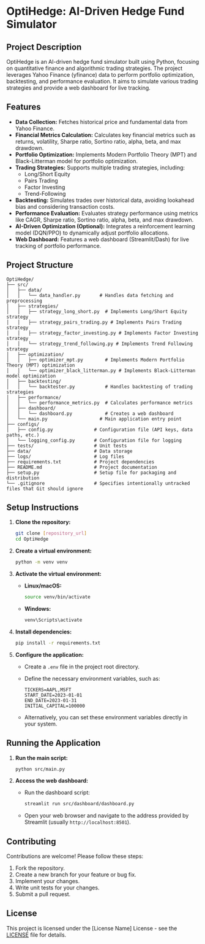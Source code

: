 # OptiHedge: AI-Driven Hedge Fund Simulator

## Project Description

OptiHedge is an AI-driven hedge fund simulator built using Python, focusing on quantitative finance and algorithmic trading strategies. The project leverages Yahoo Finance (yfinance) data to perform portfolio optimization, backtesting, and performance evaluation. It aims to simulate various trading strategies and provide a web dashboard for live tracking.

## Features

- **Data Collection:** Fetches historical price and fundamental data from Yahoo Finance.
- **Financial Metrics Calculation:** Calculates key financial metrics such as returns, volatility, Sharpe ratio, Sortino ratio, alpha, beta, and max drawdown.
- **Portfolio Optimization:** Implements Modern Portfolio Theory (MPT) and Black-Litterman model for portfolio optimization.
- **Trading Strategies:** Supports multiple trading strategies, including:
    - Long/Short Equity
    - Pairs Trading
    - Factor Investing
    - Trend-Following
- **Backtesting:** Simulates trades over historical data, avoiding lookahead bias and considering transaction costs.
- **Performance Evaluation:** Evaluates strategy performance using metrics like CAGR, Sharpe ratio, Sortino ratio, alpha, beta, and max drawdown.
- **AI-Driven Optimization (Optional):** Integrates a reinforcement learning model (DQN/PPO) to dynamically adjust portfolio allocations.
- **Web Dashboard:** Features a web dashboard (Streamlit/Dash) for live tracking of portfolio performance.

## Project Structure

```
OptiHedge/
├── src/
│   ├── data/
│   │   └── data_handler.py       # Handles data fetching and preprocessing
│   ├── strategies/
│   │   ├── strategy_long_short.py  # Implements Long/Short Equity strategy
│   │   ├── strategy_pairs_trading.py # Implements Pairs Trading strategy
│   │   ├── strategy_factor_investing.py # Implements Factor Investing strategy
│   │   └── strategy_trend_following.py # Implements Trend Following strategy
│   ├── optimization/
│   │   ├── optimizer_mpt.py        # Implements Modern Portfolio Theory (MPT) optimization
│   │   └── optimizer_black_litterman.py # Implements Black-Litterman model optimization
│   ├── backtesting/
│   │   └── backtester.py           # Handles backtesting of trading strategies
│   ├── performance/
│   │   └── performance_metrics.py  # Calculates performance metrics
│   ├── dashboard/
│   │   └── dashboard.py            # Creates a web dashboard
│   └── main.py                   # Main application entry point
├── configs/
│   ├── config.py               # Configuration file (API keys, data paths, etc.)
│   └── logging_config.py       # Configuration file for logging
├── tests/                      # Unit tests
├── data/                       # Data storage
├── logs/                       # Log files
├── requirements.txt            # Project dependencies
├── README.md                   # Project documentation
├── setup.py                    # Setup file for packaging and distribution
└── .gitignore                  # Specifies intentionally untracked files that Git should ignore
```

## Setup Instructions

1.  **Clone the repository:**

    ```bash
    git clone [repository_url]
    cd OptiHedge
    ```

2.  **Create a virtual environment:**

    ```bash
    python -m venv venv
    ```

3.  **Activate the virtual environment:**

    -   **Linux/macOS:**

        ```bash
        source venv/bin/activate
        ```

    -   **Windows:**

        ```bash
        venv\Scripts\activate
        ```

4.  **Install dependencies:**

    ```bash
    pip install -r requirements.txt
    ```

5.  **Configure the application:**

    -   Create a `.env` file in the project root directory.
    -   Define the necessary environment variables, such as:

        ```
        TICKERS=AAPL,MSFT
        START_DATE=2023-01-01
        END_DATE=2023-01-31
        INITIAL_CAPITAL=100000
        ```

    -   Alternatively, you can set these environment variables directly in your system.

## Running the Application

1.  **Run the main script:**

    ```bash
    python src/main.py
    ```

2.  **Access the web dashboard:**

    -   Run the dashboard script:

        ```bash
        streamlit run src/dashboard/dashboard.py
        ```

    -   Open your web browser and navigate to the address provided by Streamlit (usually `http://localhost:8501`).

## Contributing

Contributions are welcome! Please follow these steps:

1.  Fork the repository.
2.  Create a new branch for your feature or bug fix.
3.  Implement your changes.
4.  Write unit tests for your changes.
5.  Submit a pull request.

## License

This project is licensed under the [License Name] License - see the [LICENSE](LICENSE) file for details.
